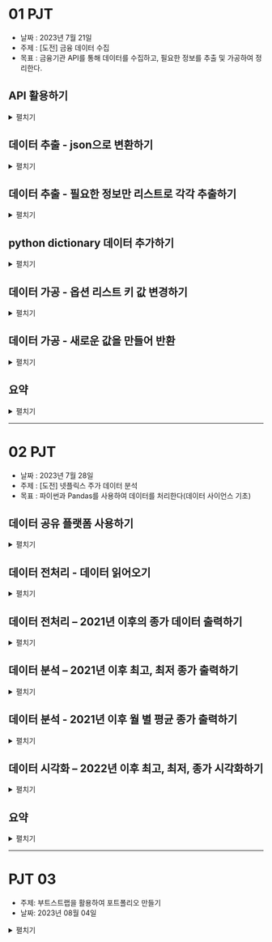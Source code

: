 # 01 PJT
- 날짜 : 2023년 7월 21일 
- 주제 : [도전] 금융 데이터 수집 
- 목표 : 금융기관 API를 통해 데이터를 수집하고, 필요한 정보를 추출 및 가공하여 정리한다. 

## API 활용하기
<details>
<summary>펼치기</summary> 
<div>
- api key 를 발급 받고 데이터를 끌어 온다
- 난이도 : 3 / 5 (어려울수록 5에 가깝다)
- 느낀 점 :     
공식 문서를 참고하면서 진행했음에도 오류가 나는 경우가 다수 있었다.   
api 사용 예제에 나와있는 코드를 그대로 받아 적었는데 없었으면 못했을 것 같다.  
url의 일부를 직접 수정하는 과정도 약간은 혼란스러웠는데 점점 익숙해져야 할듯. 
</div>
</details>

## 데이터 추출 - json으로 변환하기
<details>
<summary>펼치기</summary> 
<div>
- 받아온 데이터를 json으로 변환한다.   
- 난이도 : 2 / 5 
- 느낀 점 :    
정확하게 코드만 쓰면 된다. 하지만 내가 직접 쓸 수 있었을까하는 의문은 남는다.
</div>
</details>


## 데이터 추출 - 필요한 정보만 리스트로 각각 추출하기
<details>
<summary>펼치기</summary> 
<div>
- json으로 받은 데이터를 필요한 부분만 출력한다.
- 난이도 : 2 / 5
- 느낀 점:   
처음에는 조금 헤매는데, 데이터의 타입 - 리스트인지 딕셔너리인지,  
그래서 어떻게 접근해야 하는지만 익히면 어렵지 않게 가져올 수 있었다.  
</div>
</details>


## python dictionary 데이터 추가하기
<details>
<summary>펼치기</summary> 
<div>
- 딕셔너리를 생성해서 키와 밸류를 넣어 새로운 데이터를 추가한다.   
- 난이도 : 3 / 5
- 느낀 점 :     
딕셔너리에 값을 넣어 본 것이 처음이라 헤맸는데 여러번 반복학습을 하는 것이 큰 도움이 되었다.  
정확한 이유는 모르겠지만 이번 도전과제에서 가장 재미있는 과정이었다.  

```
# 딕셔너리에 키 값에 따라 데이터 생성하는 방법
my_dict = {} # 새로운 딕셔너리를 생성한다
my_dict['key1'] = "value1"
print(my_dict) # { 'key1' : 'value1' }
```
</div>
</details>


## 데이터 가공 - 옵션 리스트 키 값 변경하기
<details>
<summary>펼치기</summary> 
<div>
- 변수 형식의 키 값을 이해하기 쉽게 한글로 변경하는 과정  
- 난이도 : 4 / 5
- 느낀 점:  
여러 겹으로 중첩된 데이터에 접근하는 것이 이리도 어려운 일임을 알게 되었다.  
리스트에 접근하는 방법과 딕셔너리에 접근하는 법,   
그 안에서도 키와 밸류에 각각 들어가고 수정하는 과정이 뒤섞여 혼란스러웠다.   
정확한 개념 파악과 방법 습득이 절실히 필요하다 느꼈다.  
</div>
</details>


## 데이터 가공 - 새로운 값을 만들어 반환
<details>
<summary>펼치기</summary> 
<div>
- 추출한 데이터들을 연결하여 필요한 부분만 출력하고, 보기 좋은 데이터로 만든다.
- 난이도: 5 / 5
- 느낀 점:  
원하는 데이터 생성을 위해 정확한 코드를 짜는 것이 정말 중요한 과정이었다.  
역시나 여러 겹의 리스트와 딕셔너리로 만들어진 데이터의 요소 내에 접근하는 것이 어려웠다.  
특히 중첩 반복문에서 어디에서 정보값을 초기화하고 새로 리스트를 생성해야 하는지나,  
어디에서 리스트를 업데이트 해야하는지 등에서 큰 어려움을 겪었다.  
논리적으로 차근차근 처리 과정을 프로그램하고 이해하는 능력이 부족함을 느꼈다.  
</div>
</details>


## 요약
<details>
<summary>펼치기</summary> 
<div>
- 개선할 점 
    - 전체적으로 난도가 높게 느껴졌던 도전과제였다. 
    - 이는 아직 프로그래밍 실력, 특히 사고력이 부족함에 있다고 생각한다.
    - 원하는 결과에 이르기까지 소요한 시간이 다른 사람에 비해 현저히 길었다.
    - 내 코드가 가독성이 좋고 잘 쓰인 코드인지에 대한 의문이 남는다.
    - 동료들에게 도움을 청하는 것이 어려웠는데 더 적극적으로 질문하는 능력을 키우고 싶다.

- 배운 점
    - 도움을 받을 때 코드를 직접 다 넘겨받지 않고 논리적 오류가 있는 부분의 피드백을 받았다.
    - 이 과정에서 스스로 논리적으로 정확한 사고를 하는 방법을 익혔다.
    - 데이터 타입, 데이터 구조 등 파이썬의 기초 문법의 학습을 더욱 철저히 해야 겠다는 배움이 있었다.
</div>
</details>

---

# 02 PJT
- 날짜 : 2023년 7월 28일 
- 주제 : [도전] 넷플릭스 주가 데이터 분석
- 목표 : 파이썬과 Pandas를 사용하여 데이터를 처리한다(데이터 사이언스 기초)


## 데이터 공유 플랫폼 사용하기
<details>
<summary>펼치기</summary> 
<div>
- 캐글을 활용하여 데이터를 다운로드 받아 활용한다.
- 난이도 : 2 / 5 (어려울수록 5에 가깝다)
- 느낀 점 :     
지난 주 api에서 추출하는 것보다 훨씬 직관적이고, 파일도 엑셀로 제공되어서 쉬웠다.
데이터 공유 플랫폼의 존재를 알게 되었다.
</div>
</details>

## 데이터 전처리 - 데이터 읽어오기
<details>
<summary>펼치기</summary> 
<div>
- Pandas 를 사용하여 csv 파일(NLFX.csv)을 DataFrame 으로 읽어온다.
- 일부 데이터만 읽어오도록 구성한다. 칼럼의 범위를 range()로 설정.
- 난이도 : 2 / 5 
- 느낀 점 :    
csv 데이터를 처음 봤는데 깔끔하고 편리했다.
</div>
</details>

## 데이터 전처리 – 2021년 이후의 종가 데이터 출력하기
<details>
<summary>펼치기</summary> 
<div>
- 읽어온 csv 파일 중 2021년 이후의 데이터만 필터링한다.
- 필터링을 위해 to_datetime()으로 문자열을 날짜형식으로 변경한다.
- 2021년 이후 데이터만 뽑아 저장하여 활용한다.
- matplotlib을 사용하여 x축과 y축 변수를 넣어 그래프를 만든다
- x축의 데이터를 읽기 쉽게 만든다
- 난이도 : 2 / 5
 </div>
</details>

## 데이터 분석 – 2021년 이후 최고, 최저 종가 출력하기
<details>
<summary>펼치기</summary> 
<div>
- 종가(Close) 필드를 활용한다.
- 내장 함수인 min(), max()를 활용한다.
- 난이도 : 2 / 5
- 느낀 점 :     
활용할 수 있는 함수가 많아서 편리했다.
</div>
</details>

## 데이터 분석 - 2021년 이후 월 별 평균 종가 출력하기
<details>
<summary>펼치기</summary> 
<div>
- 월 별로 그룹화하여 평균 종가를 계산한 새로운 DataFrame 을 만들어 그래프로 시각화하기
- 과정
    - 그룹화를 하기 위해 연과 월 칼럼을 추가한다 
    ```python
    df_after_2021["Year"] = df_after_2021["Date"].dt.year
    df_after_2021["Month"] = df_after_2021["Date"].dt.month
    ```
    - .groupby() 함수를 사용한다. 두 가지 기준을 넣는 것도 가능 ["Year", "Month"]
    - 평균값을 구하는 함수 .mean() ["Close"]칼럼의 평균값을 구한다는 점을 확실히 하는 것을 놓칠뻔했다.
    - 여기에서 명세서 상의 x축 월 표시는 두 달 기준이라 명세서 상의 구현만 한다면 그대로 plot의 x 축에 넣으면 된다.
    - 나는 모든 월을 x 축에 추가했다.
    - 이를 위해 연월을 문자열로 바꾸어 합친 다음 리스트로 만들어 각각 할당했다.
    - 이 과정에서 시간소요가 컸다.
    - 명세서를 정확히 읽어야함을 배웠다..
    - 대신 .DataFrame()을 통해 값을 데이터프레임으로 만드는 법을 배웠다.
- 난이도 : 4 / 5
- 느낀 점:  
월 뿐만 아니라 연-월 방식으로 나누었다가 다시 합치는 과정이 복잡했다.
활용할 수 있는 함수가 명확한데 문법을 정확히 써서 원하는 것을 얻는 건 어려웠다.
코드를 더 간결하게 쓰는 연습이 많이 필요하다.
</div>
</details>

## 데이터 시각화 – 2022년 이후 최고, 최저, 종가 시각화하기
<details>
<summary>펼치기</summary> 
<div>
- 2022년 이후 데이터만 필터링한다.
- 세가지 요소를 가진 그래프를 시각화한다.
- 난이도: 2 / 5
</div>
</details>

## 요약
<details>
<summary>펼치기</summary> 
<div>
- 지난 주 과제에 비교했을 때 쉽게 느껴졌다.
- 데이터를 읽어오고 처리하는 새로운 툴을 익히는 과정이 매우 흥미로웠다.
- Numpy, Pandas, Maplotlib 문법을 외우지는 못하더라도 어떻게 이용할지 여러 자료들을 통해 알게 되었다.
- 데이터를 처리할때는 데이터의 타입이 중요하다는 것을 배웠다.
</div>
</details>

---

#  PJT 03
- 주제: 부트스트랩을 활용하여 포트폴리오 만들기
- 날짜: 2023년 08월 04일

<details>
<summary>펼치기</summary> 
<div>
1. 메뉴바
- 부트스트랩의 네비게이션바를 사용하였고 리스트 클릭시 페이지내의 해당 섹션으로 이동합니다
2. 헤더 
- 사진에 글을 position absolute 로 띄웠습니다.
3. 자기 소개
- 소개 및 관련 링크를 넣어서 연결되도록 했고, 부트스트랩 그리드를 이용했습니다
4. 프로젝트
- 부트스트랩의 카드 기능을 이용했습니다.
5. 기술 스택
- 로고를 넣었고 flex 디스플레이로 배치했습니다.
6. 교육
- 아직 작업중에 있습니다.
7. 연락처
- 로고에 링크를 걸어서 바로 이동가능하게 했습니다.

부트스트랩과 css를 활용하였습니다.
</div>
</details>